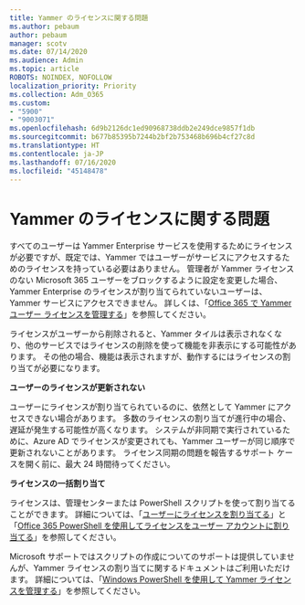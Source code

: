 ```yaml
---
title: Yammer のライセンスに関する問題
ms.author: pebaum
author: pebaum
manager: scotv
ms.date: 07/14/2020
ms.audience: Admin
ms.topic: article
ROBOTS: NOINDEX, NOFOLLOW
localization_priority: Priority
ms.collection: Adm_O365
ms.custom:
- "5900"
- "9003071"
ms.openlocfilehash: 6d9b2126dc1ed90968738ddb2e249dce9857f1db
ms.sourcegitcommit: b677b85395b7244b2bf2b753468b696b4cf27c8d
ms.translationtype: HT
ms.contentlocale: ja-JP
ms.lasthandoff: 07/16/2020
ms.locfileid: "45148478"
---
```

# <a name="yammer-licensing-issues"></a>Yammer のライセンスに関する問題

すべてのユーザーは Yammer Enterprise サービスを使用するためにライセンスが必要ですが、既定では、Yammer ではユーザーがサービスにアクセスするためのライセンスを持っている必要はありません。 管理者が Yammer ライセンスのない Microsoft 365 ユーザーをブロックするように設定を変更した場合、Yammer Enterprise のライセンスが割り当てられていないユーザーは、Yammer サービスにアクセスできません。 詳しくは、「[Office 365 で Yammer ユーザー ライセンスを管理する](https://docs.microsoft.com/yammer/manage-yammer-users/manage-yammer-licenses-in-office-365)」を参照してください。 

ライセンスがユーザーから削除されると、Yammer タイルは表示されなくなり、他のサービスではライセンスの削除を使って機能を非表示にする可能性があります。 その他の場合、機能は表示されますが、動作するにはライセンスの割り当てが必要になります。  

**ユーザーのライセンスが更新されない**  

ユーザーにライセンスが割り当てられているのに、依然として Yammer にアクセスできない場合があります。 多数のライセンスの割り当てが進行中の場合、遅延が発生する可能性が高くなります。 システムが非同期で実行されているために、Azure AD でライセンスが変更されても、Yammer ユーザーが同じ順序で更新されないことがあります。 ライセンス同期の問題を報告するサポート ケースを開く前に、最大 24 時間待ってください。  

**ライセンスの一括割り当て**  

ライセンスは、管理センターまたは PowerShell スクリプトを使って割り当てることができます。 詳細については、「[ユーザーにライセンスを割り当てる](https://docs.microsoft.com/microsoft-365/admin/manage/assign-licenses-to-users)」と「[Office 365 PowerShell を使用してライセンスをユーザー アカウントに割り当てる](https://docs.microsoft.com/office365/enterprise/powershell/assign-licenses-to-user-accounts-with-office-365-powershell)」を参照してください。 

Microsoft サポートではスクリプトの作成についてのサポートは提供していませんが、Yammer ライセンスの割り当てに関するドキュメントはご利用いただけます。 詳細については、「[Windows PowerShell を使用して Yammer ライセンスを管理する](https://docs.microsoft.com/yammer/manage-yammer-users/manage-yammer-licenses-in-office-365#manage-yammer-licenses-by-using-windows-powershell)」を参照してください。